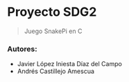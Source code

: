 
# Proyecto SDG2
> Juego SnakePi en C

### Autores:
- Javier López Iniesta Díaz del Campo
- Andrés Castillejo Amescua
